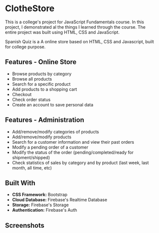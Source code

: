 # ClotheStore

This is a college's project for JavaScript Fundamentals course. In this project, I demonstrated al the things I learned through the course. The entire project was built using HTML, CSS and JavaScript.

Spanish Quiz is a A online store based on HTML, CSS and Javascript, built for college purpose.

## Features - Online Store
*	Browse products by category
*	Browse all products 
*	Search for a specific product
*	Add products to a shopping cart
*	Checkout
*	Check order status
*	Create an account to save personal data

## Features - Administration
*	Add/remove/modify categories of products
*	Add/remove/modify products
*	Search for a customer information and view their past orders
*	Modify a pending order of a customer
*	Modify the status of the order (pending/completed/ready for shipment/shipped)
*	Check statistics of sales by category and by product (last week, last month, all time, etc)

## Built With
* **CSS Framework:** Bootstrap
* **Cloud Database:** Firebase's Realtime Database
* **Storage:** Firebase's Storage
* **Authentication:** Firebase's Auth

## Screenshots
